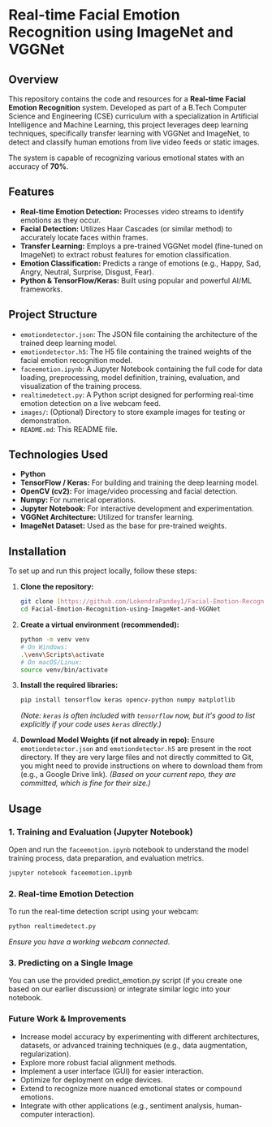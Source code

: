 # Real-time Facial Emotion Recognition using ImageNet and VGGNet

## Overview

This repository contains the code and resources for a **Real-time Facial Emotion Recognition** system. Developed as part of a B.Tech Computer Science and Engineering (CSE) curriculum with a specialization in Artificial Intelligence and Machine Learning, this project leverages deep learning techniques, specifically transfer learning with VGGNet and ImageNet, to detect and classify human emotions from live video feeds or static images.

The system is capable of recognizing various emotional states with an accuracy of **70%**.

## Features

* **Real-time Emotion Detection:** Processes video streams to identify emotions as they occur.
* **Facial Detection:** Utilizes Haar Cascades (or similar method) to accurately locate faces within frames.
* **Transfer Learning:** Employs a pre-trained VGGNet model (fine-tuned on ImageNet) to extract robust features for emotion classification.
* **Emotion Classification:** Predicts a range of emotions (e.g., Happy, Sad, Angry, Neutral, Surprise, Disgust, Fear).
* **Python & TensorFlow/Keras:** Built using popular and powerful AI/ML frameworks.

## Project Structure

* `emotiondetector.json`: The JSON file containing the architecture of the trained deep learning model.
* `emotiondetector.h5`: The H5 file containing the trained weights of the facial emotion recognition model.
* `faceemotion.ipynb`: A Jupyter Notebook containing the full code for data loading, preprocessing, model definition, training, evaluation, and visualization of the training process.
* `realtimedetect.py`: A Python script designed for performing real-time emotion detection on a live webcam feed.
* `images/`: (Optional) Directory to store example images for testing or demonstration.
* `README.md`: This README file.

## Technologies Used

* **Python**
* **TensorFlow / Keras:** For building and training the deep learning model.
* **OpenCV (cv2):** For image/video processing and facial detection.
* **Numpy:** For numerical operations.
* **Jupyter Notebook:** For interactive development and experimentation.
* **VGGNet Architecture:** Utilized for transfer learning.
* **ImageNet Dataset:** Used as the base for pre-trained weights.

## Installation

To set up and run this project locally, follow these steps:

1.  **Clone the repository:**
    ```bash
    git clone [https://github.com/LokendraPandey1/Facial-Emotion-Recognition-using-ImageNet-and-VGGNet.git](https://github.com/LokendraPandey1/Facial-Emotion-Recognition-using-ImageNet-and-VGGNet.git)
    cd Facial-Emotion-Recognition-using-ImageNet-and-VGGNet
    ```

2.  **Create a virtual environment (recommended):**
    ```bash
    python -m venv venv
    # On Windows:
    .\venv\Scripts\activate
    # On macOS/Linux:
    source venv/bin/activate
    ```

3.  **Install the required libraries:**
    ```bash
    pip install tensorflow keras opencv-python numpy matplotlib
    ```
    *(Note: `keras` is often included with `tensorflow` now, but it's good to list explicitly if your code uses `keras` directly.)*

4.  **Download Model Weights (if not already in repo):**
    Ensure `emotiondetector.json` and `emotiondetector.h5` are present in the root directory. If they are very large files and not directly committed to Git, you might need to provide instructions on where to download them from (e.g., a Google Drive link). *(Based on your current repo, they are committed, which is fine for their size.)*

## Usage

### 1. Training and Evaluation (Jupyter Notebook)

Open and run the `faceemotion.ipynb` notebook to understand the model training process, data preparation, and evaluation metrics.
```bash
jupyter notebook faceemotion.ipynb
```

### 2. Real-time Emotion Detection

To run the real-time detection script using your webcam:
```bash
python realtimedetect.py
```
_Ensure you have a working webcam connected._

### 3. Predicting on a Single Image

You can use the provided predict_emotion.py script (if you create one based on our earlier discussion) or integrate similar logic into your notebook.

### Future Work & Improvements
* Increase model accuracy by experimenting with different architectures, datasets, or advanced training techniques (e.g., data augmentation, regularization).
* Explore more robust facial alignment methods.
* Implement a user interface (GUI) for easier interaction.
* Optimize for deployment on edge devices.
* Extend to recognize more nuanced emotional states or compound emotions.
* Integrate with other applications (e.g., sentiment analysis, human-computer interaction).
